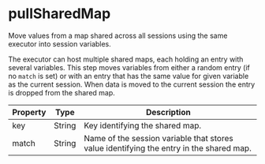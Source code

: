 # pullSharedMap

Move values from a map shared across all sessions using the same executor into session variables. <p> The executor can host multiple shared maps, each holding an entry with several variables. This step moves variables from either a random entry (if no <code>match</code> is set) or with an entry that has the same value for given variable as the current session. When data is moved to the current session the entry is dropped from the shared map. 

| Property | Type | Description |
| ------- | ------- | -------- |
| key | String | Key identifying the shared map.  |
| match | String | Name of the session variable that stores value identifying the entry in the shared map.  |


